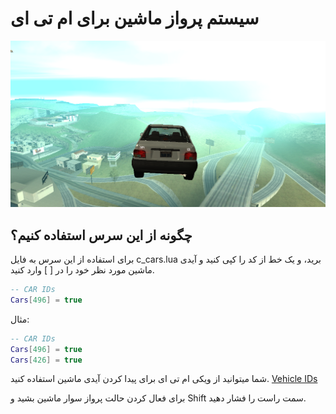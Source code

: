 # سیستم پرواز ماشین برای ام تی ای
![demo][def]
## چگونه از این سرس استفاده کنیم؟
برای استفاده از این سرس به فایل c_cars.lua برید، و یک خط از کد را کپی کنید و آیدی ماشین مورد نظر خود را در [ ] وارد کنید.
```lua
-- CAR IDs
Cars[496] = true
```
مثال:
```lua
-- CAR IDs
Cars[496] = true
Cars[426] = true
```
شما میتوانید از ویکی ام تی ای برای پیدا کردن آیدی ماشین استفاده کنید.
[Vehicle IDs](https://wiki.multitheftauto.com/wiki/Vehicle_IDs)

برای فعال کردن حالت پرواز سوار ماشین بشید و Shift سمت راست را فشار دهید.

[def]: demo.png